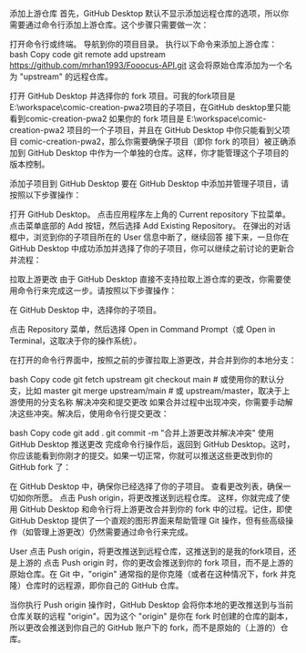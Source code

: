 添加上游仓库
首先，GitHub Desktop 默认不显示添加远程仓库的选项，所以你需要通过命令行添加上游仓库。这个步骤只需要做一次：

打开命令行或终端。
导航到你的项目目录。
执行以下命令来添加上游仓库：
bash
Copy code
git remote add upstream https://github.com/mrhan1993/Fooocus-API.git
这会将原始仓库添加为一个名为 "upstream" 的远程仓库。

打开 GitHub Desktop 并选择你的 fork 项目。可我的fork项目是E:\workspace\comic-creation-pwa2项目的子项目，在GitHub desktop里只能看到comic-creation-pwa2
如果你的 fork 项目是 E:\workspace\comic-creation-pwa2 项目的一个子项目，并且在 GitHub Desktop 中你只能看到父项目 comic-creation-pwa2，那么你需要确保子项目（即你 fork 的项目）被正确添加到 GitHub Desktop 中作为一个单独的仓库。这样，你才能管理这个子项目的版本控制。

添加子项目到 GitHub Desktop
要在 GitHub Desktop 中添加并管理子项目，请按照以下步骤操作：

打开 GitHub Desktop。
点击应用程序左上角的 Current repository 下拉菜单。
点击菜单底部的 Add 按钮，然后选择 Add Existing Repository。
在弹出的对话框中，浏览到你的子项目所在的
User
信息中断了，继续回答
接下来，一旦你在 GitHub Desktop 中成功添加并选择了你的子项目，你可以继续之前讨论的更新合并流程：

拉取上游更改
由于 GitHub Desktop 直接不支持拉取上游仓库的更改，你需要使用命令行来完成这一步。请按照以下步骤操作：

在 GitHub Desktop 中，选择你的子项目。

点击 Repository 菜单，然后选择 Open in Command Prompt（或 Open in Terminal，这取决于你的操作系统）。

在打开的命令行界面中，按照之前的步骤拉取上游更改，并合并到你的本地分支：

bash
Copy code
git fetch upstream
git checkout main  # 或使用你的默认分支，比如 master
git merge upstream/main  # 或 upstream/master，取决于上游使用的分支名称
解决冲突和提交更改
如果合并过程中出现冲突，你需要手动解决这些冲突。解决后，使用命令行提交更改：

bash
Copy code
git add .
git commit -m "合并上游更改并解决冲突"
使用 GitHub Desktop 推送更改
完成命令行操作后，返回到 GitHub Desktop。这时，你应该能看到你刚才的提交。如果一切正常，你就可以推送这些更改到你的 GitHub fork 了：

在 GitHub Desktop 中，确保你已经选择了你的子项目。
查看更改列表，确保一切如你所愿。
点击 Push origin，将更改推送到远程仓库。
这样，你就完成了使用 GitHub Desktop 和命令行将上游更改合并到你的 fork 中的过程。记住，即使 GitHub Desktop 提供了一个直观的图形界面来帮助管理 Git 操作，但有些高级操作（如管理上游更改）仍然需要通过命令行来完成。

User
点击 Push origin，将更改推送到远程仓库，这推送到的是我的fork项目，还是上游的
点击 Push origin 时，你的更改会推送到你的 fork 项目，而不是上游的原始仓库。在 Git 中，"origin" 通常指的是你克隆（或者在这种情况下，fork 并克隆）仓库时的远程源，即你自己的 GitHub 仓库。

当你执行 Push origin 操作时，GitHub Desktop 会将你本地的更改推送到与当前仓库关联的远程 "origin"。因为这个 "origin" 是你在 fork 时创建的仓库的副本，所以更改会推送到你自己的 GitHub 账户下的 fork，而不是原始的（上游的）仓库。

